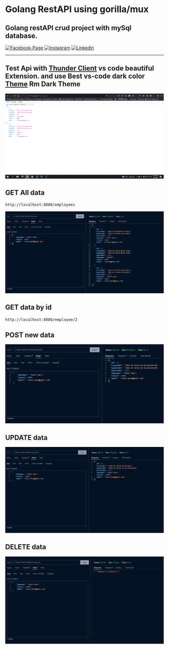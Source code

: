 # Golang RestAPI using gorilla/mux

## Golang restAPI crud project with mySql database.

[![Facebook-Page][facebook-shield]][facebook-url]
[![Instagram][instagram-shield]][instagram-url]
[![LinkedIn][linkedin-shield]][linkedin-url]

<!-- MARKDOWN LINKS & IMAGES -->
<!--  -->

[facebook-shield]: https://img.shields.io/badge/-Facebook-black.svg?style=flat-square&logo=facebook&color=555&logoColor=white
[facebook-url]: https://facebook.com/raihan.mahmudi.50
[instagram-shield]: https://img.shields.io/badge/-Instagram-black.svg?style=flat-square&logo=instagram&color=555&logoColor=white
[instagram-url]: https://www.instagram.com/raihan_info/
[linkedin-shield]: https://img.shields.io/badge/-LinkedIn-black.svg?style=flat-square&logo=linkedin&colorB=555
[linkedin-url]: https://www.linkedin.com/in/raihaninfo/

<hr>

## Test Api with  [Thunder Client](vscode:extension/rangav.vscode-thunder-client) vs code beautiful Extension. and use Best vs-code dark color [Theme](vscode:extension/raihaninfo.rm-dark-theme) <b>Rm Dark Theme</b> 

![alt text](images/browser.png)

## GET All data
    http://localhost:8080/employees

![alt text](images/alldata.png)

## GET data by id
    http://localhost:8080/employee/2

## POST new data

![alt text](images/post.png)

## UPDATE data
![alt text](images/put.png)

## DELETE data

![alt text](images/delete.png)

<br>
